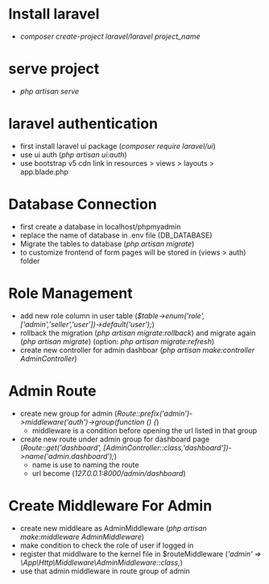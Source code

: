 # Install laravel

-   _composer create-project laravel/laravel project_name_

# serve project

-   _php artisan serve_

# laravel authentication

-   first install laravel ui package (_composer require laravel/ui_)
-   use ui auth (_php artisan ui:auth_)
-   use bootstrap v5 cdn link in resources > views > layouts > app.blade.php

# Database Connection

-   first create a database in localhost/phpmyadmin
-   replace the name of database in .env file (DB_DATABASE)
-   Migrate the tables to database (_php artisan migrate_)
-   to customize frontend of form pages will be stored in (views > auth) folder

# Role Management

-   add new role column in user table (_$table->enum('role', ['admin','seller','user'])->default('user');_)
-   rollback the migration (_php artisan migrate:rollback_) and migrate again (_php artisan migrate_)
    (option: _php artisan migrate:refresh_)
-   create new controller for admin dashboar (_php artisan make:controller AdminController_)

# Admin Route

-   create new group for admin (_Route::prefix('admin')->middleware('auth')->group(function () {_)
    -   middleware is a condition before opening the url listed in that group
-   create new route under admin group for dashboard page (_Route::get('dashboard', [AdminController::class,'dashboard'])->name('admin.dashboard');_)
    -   name is use to naming the route
    -   url become (_127.0.0.1:8000/admin/dashboard_)

# Create Middleware For Admin

-   create new middleare as AdminMiddleware (_php artisan make:middleware AdminMiddleware_)
-   make condition to check the role of user if logged in
-   register that middlware to the kernel file in $routeMiddleware (_'admin' => \App\Http\Middleware\AdminMiddleware::class,_)
-   use that admin middleware in route group of admin

